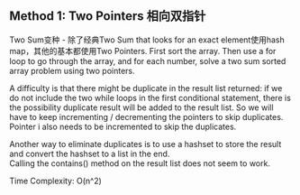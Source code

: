 ## Method 1: Two Pointers 相向双指针

Two Sum变种 - 除了经典Two Sum that looks for an exact element使用hash map，其他的基本都使用Two Pointers. First sort the array. Then use a for loop to go through the array, and for each number, solve a two sum sorted array problem using two pointers. 

A difficulty is that there might be duplicate in the result list returned: if we do not include the two while loops in the first conditional statement, there is the possibility duplicate result will be added to the result list. So we will have to keep incrementing / decrementing the pointers to skip duplicates. Pointer i also needs to be incremented to skip the duplicates.

Another way to eliminate duplicates is to use a hashset to store the result and convert the hashset to a list in the end. </br>
Calling the contains() method on the result list does not seem to work. 

Time Complexity: O(n^2)
